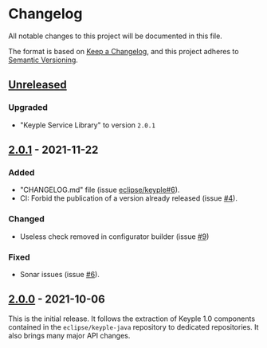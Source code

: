 # Changelog
All notable changes to this project will be documented in this file.

The format is based on [Keep a Changelog](https://keepachangelog.com/en/1.0.0/),
and this project adheres to [Semantic Versioning](https://semver.org/spec/v2.0.0.html).

## [Unreleased]
### Upgraded
- "Keyple Service Library" to version `2.0.1`

## [2.0.1] - 2021-11-22
### Added
- "CHANGELOG.md" file (issue [eclipse/keyple#6]).
- CI: Forbid the publication of a version already released (issue [#4]).
### Changed
- Useless check removed in configurator builder (issue [#9])
### Fixed
- Sonar issues (issue [#6]).

## [2.0.0] - 2021-10-06
This is the initial release.
It follows the extraction of Keyple 1.0 components contained in the `eclipse/keyple-java` repository to dedicated repositories.
It also brings many major API changes.

[unreleased]: https://github.com/eclipse/keyple-service-resource-java-lib/compare/2.0.1...HEAD
[2.0.1]: https://github.com/eclipse/keyple-service-resource-java-lib/compare/2.0.0...2.0.1
[2.0.0]: https://github.com/eclipse/keyple-service-resource-java-lib/releases/tag/2.0.0

[#9]: https://github.com/eclipse/keyple-service-resource-java-lib/issues/9
[#6]: https://github.com/eclipse/keyple-service-resource-java-lib/issues/6
[#4]: https://github.com/eclipse/keyple-service-resource-java-lib/issues/4

[eclipse/keyple#6]: https://github.com/eclipse/keyple/issues/6